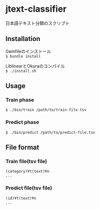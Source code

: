 jtext-classifier
================

日本語テキスト分類のスクリプト
## Installation
Gemfileのインストール  
`$ bundle install`  

LiblinearとOkuraのコンパイル  
`$ ./install.sh`

## Usage
### Train phase
`$ ./bin/train /path/to/train-file.tsv`

### Predict phase
`$ ./bin/predict /path/to/predict-file.tsv`

## File format
### Train file(tsv file)
```
(category)¥t(text)¥n
...
```

### Predict file(tsv file)
```
(id)¥t(text)¥n
...
```
